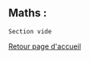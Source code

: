 ## Maths : <br />

```
Section vide 
```
[Retour page d'accueil](https://vaihess.github.io/eshece1)
